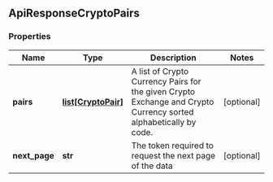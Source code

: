 ## ApiResponseCryptoPairs

### Properties
Name | Type | Description | Notes
------------ | ------------- | ------------- | -------------
**pairs** | [**list[CryptoPair]**](CryptoPair.md) | A list of Crypto Currency Pairs for the given Crypto Exchange and Crypto Currency sorted alphabetically by code. | [optional] 
**next_page** | **str** | The token required to request the next page of the data | [optional] 



